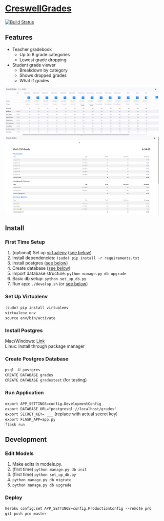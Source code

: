 # [CreswellGrades](https://creswell-grades.herokuapp.com/)

[![Build Status](https://travis-ci.com/ericz1803/CreswellGrades.svg?token=kgRjisW2saVwCyBzYyN5&branch=master)](https://travis-ci.com/ericz1803/CreswellGrades)

## Features

- Teacher gradebook
  - Up to 8 grade categories
  - Lowest grade dropping
- Student grade viewer
  - Breakdown by category
  - Shows dropped grades
  - What if grades

![](static/readme/teacher.gif)
![](static/readme/student.gif)

## Install
 
### First Time Setup
1. (optional) Set up [virtualenv](https://virtualenv.pypa.io/en/latest/userguide/) ([see below](#set-up-virtualenv)) 
2. Install dependencies: `(sudo) pip install -r requirements.txt`
3. Install postgres ([see below](#install-postgres))
4. Create database ([see below](#create-postgres-database))
5. Import database structure: `python manage.py db upgrade`
5. Basic db setup: `python set_up_db.py`
6. Run app: `./develop.sh` (or [see below](#run-application))

### Set Up Virtualenv
`(sudo) pip install virtualenv`  
`virtualenv env`  
`source env/bin/activate`  

### Install Postgres  
Mac/Windows: [Link](https://www.openscg.com/bigsql/postgresql/installers.jsp/)  
Linux: Install through package manager

### Create Postgres Database
`psql -U postgres`  
`CREATE DATABASE grades`  
`CREATE DATABASE gradestest` (for testing)  

### Run Application
`export APP_SETTINGS=config.DevelopmentConfig`  
`export DATABASE_URL="postgresql://localhost/grades"`  
`export SECRET_KEY= ___` (replace with actual secret key)  
`export FLASK_APP=app.py`  
`flask run`

## Development

### Edit Models
1. Make edits in models.py.
2. (first time) `python manage.py db init`
3. (first time) `python set_up_db.py`
4. `python manage.py db migrate`
5. `python manage.py db upgrade`

### Deploy
`heroku config:set APP_SETTINGS=config.ProductionConfig --remote pro`  
`git push pro master`
